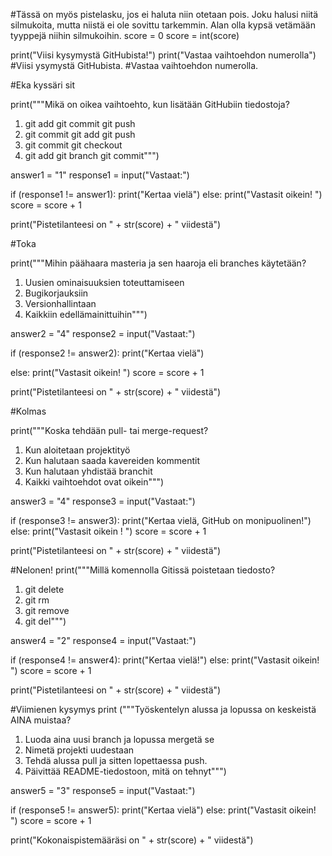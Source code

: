 #Tässä on myös pistelasku, jos ei haluta niin otetaan pois. Joku halusi niitä silmukoita, mutta niistä ei ole sovittu tarkemmin. Alan olla kypsä vetämään tyyppejä niihin silmukoihin. 
score = 0
score = int(score)

print("Viisi kysymystä GitHubista!")
print("Vastaa vaihtoehdon numerolla")
#Viisi ysymystä GitHubista.
#Vastaa vaihtoehdon numerolla. 

#Eka kyssäri sit 

print("""Mikä on oikea vaihtoehto, kun lisätään GitHubiin tiedostoja?
1. git add git commit git push
2. git commit git add git push 
3. git commit git checkout 
4. git add git branch git commit""")

answer1 = "1"
response1 = input("Vastaat:")

if (response1 != answer1):
    print("Kertaa vielä")
else:
    print("Vastasit oikein! ")
    score = score + 1

print("Pistetilanteesi on " + str(score) +  " viidestä")

#Toka

print("""Mihin päähaara masteria ja sen haaroja eli branches käytetään?
1. Uusien ominaisuuksien toteuttamiseen 
2. Bugikorjauksiin
3. Versionhallintaan 
4. Kaikkiin edellämainittuihin""")

answer2 = "4"
response2 = input("Vastaat:")

if (response2 != answer2):
    print("Kertaa vielä")


else:
    print("Vastasit oikein!  ")
    score = score + 1

print("Pistetilanteesi on  " + str(score) + " viidestä")

#Kolmas

print("""Koska tehdään pull- tai merge-request?
1. Kun aloitetaan projektityö  
2. Kun halutaan saada kavereiden kommentit 
3. Kun halutaan yhdistää branchit  
4. Kaikki vaihtoehdot ovat oikein""")

answer3 = "4"
response3 = input("Vastaat:")

if (response3 != answer3):
    print("Kertaa vielä, GitHub on monipuolinen!")
else:
    print("Vastasit oikein ! ") 
    score = score + 1

print("Pistetilanteesi on " + str(score) + " viidestä")

#Nelonen!
print("""Millä komennolla Gitissä poistetaan tiedosto?
1. git delete 
2. git rm
3. git remove
4. git del""")

answer4 = "2"
response4 = input("Vastaat:")

if (response4 != answer4):
    print("Kertaa vielä!")
else:
    print("Vastasit oikein! ")
    score = score + 1

print("Pistetilanteesi on " + str(score) + " viidestä")

#Viimienen kysymys
print ("""Työskentelyn alussa ja lopussa on keskeistä AINA muistaa?
1. Luoda aina uusi branch ja lopussa mergetä se
2. Nimetä projekti uudestaan
3. Tehdä alussa pull ja sitten lopettaessa push. 
4. Päivittää README-tiedostoon, mitä on tehnyt""")

answer5 = "3"
response5 = input("Vastaat:")

if (response5 != answer5):
    print("Kertaa vielä")
else:
    print("Vastasit oikein! ")
    score = score + 1

print("Kokonaispistemääräsi on " + str(score) +  " viidestä")
